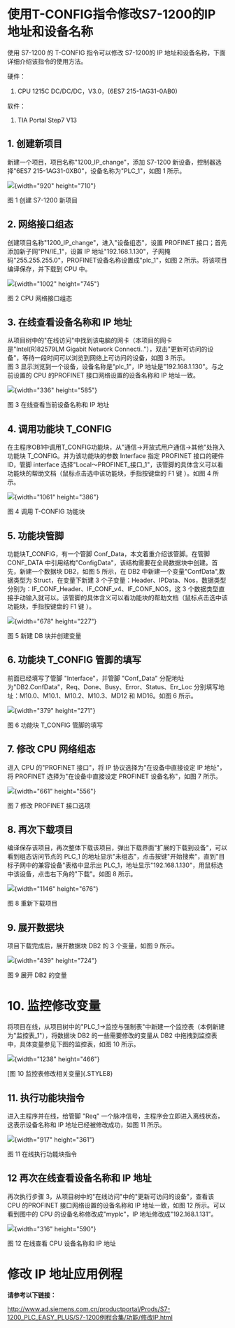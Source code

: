# 使用T-CONFIG指令修改S7-1200的IP地址和设备名称

使用 S7-1200 的 T-CONFIG 指令可以修改 S7-1200的 IP
地址和设备名称，下面详细介绍该指令的使用方法。

硬件：

1.  CPU 1215C DC/DC/DC，V3.0，(6ES7 215-1AG31-0AB0)

软件：

1.  TIA Portal Step7 V13

## 1. 创建新项目

新建一个项目，项目名称"1200_IP_change"，添加 S7-1200
新设备，控制器选择"6ES7 215-1AG31-0XB0"，设备名称为"PLC_1"，如图 1
所示。

![](images/11-01.png){width="920" height="710"}

图 1 创建 S7-1200 新项目

## 2. 网络接口组态

创建项目名称"1200_IP_change"，进入"设备组态"，设置 PROFINET
接口；首先添加新子网"PN/IE_1"，设置 IP
地址"192.168.1.130"，子网掩码"255.255.255.0"，PROFINET设备名称设置成"plc_1"，如图
2 所示。将该项目编译保存，并下载到 CPU 中。

![](images/11-02.png){width="1002" height="745"}

图 2 CPU 网络接口组态

## 3. 在线查看设备名称和 IP 地址

从项目树中的"在线访问"中找到该电脑的网卡（本项目的网卡是"Intel(R)82579LM
Gigabit Network
Connecti.."），双击"更新可访问的设备"，等待一段时间可以浏览到网络上可访问的设备，如图
3 所示。\
图 3 显示浏览到一个设备，设备名称是"plc_1"，IP
地址是"192.168.1.130"。与之前设置的 CPU 的PROFINET
接口网络设置的设备名称和 IP 地址一致。

![](images/11-03.png){width="336" height="585"}

图 3 在线查看当前设备名称和 IP 地址

## 4. 调用功能块 T_CONFIG

在主程序OB1中调用T_CONFIG功能块，从"通信-\>开放式用户通信-\>其他"处拖入功能块
T_CONFIG。并为该功能块的参数 Interface 指定 PROFINET 接口的硬件 ID，管脚
interface
选择"Local～PROFINET_接口_1"，该管脚的具体含义可以看功能块的帮助文档（鼠标点击选中该功能块，手指按键盘的
F1 键 ）。如图 4 所示。

![](images/11-04.png){width="1061" height="386"}

图 4 调用 T-CONFIG 功能块

## 5. 功能块管脚

功能块T_CONFIG，有一个管脚 Conf_Data，本文着重介绍该管脚。在管脚
CONF_DATA
中引用结构"ConfigData"，该结构需要在全局数据块中创建。首先，新建一个数据块
DB2，如图 5 所示，在 DB2 中新建一个变量"ConfData",数据类型为
Struct，在变量下新建 3
个子变量：Header、IPData、Nos，数据类型分别为：IF_CONF_Header、IF_CONF_v4、IF_CONF_NOS，这
3
个数据类型直接手动输入就可以。该管脚的具体含义可以看功能块的帮助文档（鼠标点击选中该功能块，手指按键盘的
F1 键 ）。

![](images/11-05.png){width="678" height="227"}

图 5 新建 DB 块并创建变量

## 6. 功能块 T_CONFIG 管脚的填写

前面已经填写了管脚 "Interface"，并管脚 "Conf_Data"
分配地址为"DB2.ConfData"，Req、Done、Busy、Error、Status、Err_Loc
分别填写地址：M10.0、M10.1、M10.2、M10.3、MD12 和 MD16。如图 6 所示。

![](images/11-06.png){width="379" height="271"}

图 6 功能块 T_CONFIG 管脚的填写

## 7. 修改 CPU 网络组态

进入 CPU 的"PROFINET 接口"，将 IP 协议选择为"在设备中直接设定 IP
地址"，将 PROFINET 选择为"在设备中直接设定 PROFINET 设备名称"，如图 7
所示。

![](images/11-07.png){width="661" height="556"}

图 7 修改 PROFINET 接口选项

## 8. 再次下载项目

编译保存该项目，再次整体下载该项目，弹出下载界面"扩展的下载到设备"，可以看到组态访问节点的
PLC_1
的地址显示"未组态"，点击按键"开始搜索"，直到"目标子网中的兼容设备"表格中显示出
PLC_1，地址显示"192.168.1.130"，用鼠标选中该设备，点击右下角的"下载"。如图
8 所示。

![](images/11-08.png){width="1146" height="676"}

图 8 重新下载项目

## 9. 展开数据块

项目下载完成后，展开数据块 DB2 的 3 个变量，如图 9 所示。

![](images/11-09.png){width="439" height="724"}

图 9 展开 DB2 的变量

# 10. 监控修改变量

将项目在线，从项目树中的"PLC_1-\>监控与强制表"中新建一个监控表（本例新建为"监控表_1"），将数据块
DB2 的一些需要修改的变量从 DB2
中拖拽到监控表中，具体变量参见下图的监控表，如图 10 所示。

![](images/11-10.png){width="1238" height="466"}

[图 10 监控表修改相关变量]{.STYLE8}

## 11. 执行功能块指令

进入主程序并在线，给管脚 "Req"
一个脉冲信号，主程序会立即进入离线状态，这表示设备名称和 IP
地址已经被修改成功，如图 11 所示。

![](images/11-11.png){width="917" height="361"}

图 11 在线执行功能块指令

## 12 再次在线查看设备名称和 IP 地址

再次执行步骤 3，从项目树中的"在线访问"中的"更新可访问的设备"，查看该 CPU
的PROFINET 接口网络设置的设备名称和 IP 地址一致，如图 12
所示。可以看到图中的 CPU 的设备名称修改成"myplc"，IP
地址修改成"192.168.1.131"。

![](images/11-12.png){width="316" height="590"}

图 12 在线查看 CPU 设备名称和 IP 地址

# 修改 IP 地址应用例程

**请参考以下链接：**

<http://www.ad.siemens.com.cn/productportal/Prods/S7-1200_PLC_EASY_PLUS/S7-1200例程合集/功能/修改IP.html>
